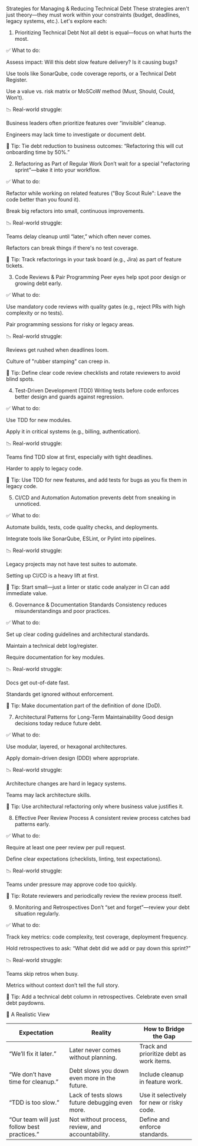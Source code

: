 Strategies for Managing & Reducing Technical Debt
These strategies aren't just theory—they must work within your constraints (budget, deadlines, legacy systems, etc.). Let's explore each:

1. Prioritizing Technical Debt
Not all debt is equal—focus on what hurts the most.

✅ What to do:

Assess impact: Will this debt slow feature delivery? Is it causing bugs?

Use tools like SonarQube, code coverage reports, or a Technical Debt Register.

Use a value vs. risk matrix or MoSCoW method (Must, Should, Could, Won’t).

📉 Real-world struggle:

Business leaders often prioritize features over “invisible” cleanup.

Engineers may lack time to investigate or document debt.

🧠 Tip: Tie debt reduction to business outcomes: “Refactoring this will cut onboarding time by 50%.”

2. Refactoring as Part of Regular Work
Don’t wait for a special "refactoring sprint"—bake it into your workflow.

✅ What to do:

Refactor while working on related features ("Boy Scout Rule": Leave the code better than you found it).

Break big refactors into small, continuous improvements.

📉 Real-world struggle:

Teams delay cleanup until “later,” which often never comes.

Refactors can break things if there's no test coverage.

🧠 Tip: Track refactorings in your task board (e.g., Jira) as part of feature tickets.

3. Code Reviews & Pair Programming
Peer eyes help spot poor design or growing debt early.

✅ What to do:

Use mandatory code reviews with quality gates (e.g., reject PRs with high complexity or no tests).

Pair programming sessions for risky or legacy areas.

📉 Real-world struggle:

Reviews get rushed when deadlines loom.

Culture of "rubber stamping" can creep in.

🧠 Tip: Define clear code review checklists and rotate reviewers to avoid blind spots.

4. Test-Driven Development (TDD)
Writing tests before code enforces better design and guards against regression.

✅ What to do:

Use TDD for new modules.

Apply it in critical systems (e.g., billing, authentication).

📉 Real-world struggle:

Teams find TDD slow at first, especially with tight deadlines.

Harder to apply to legacy code.

🧠 Tip: Use TDD for new features, and add tests for bugs as you fix them in legacy code.

5. CI/CD and Automation
Automation prevents debt from sneaking in unnoticed.

✅ What to do:

Automate builds, tests, code quality checks, and deployments.

Integrate tools like SonarQube, ESLint, or Pylint into pipelines.

📉 Real-world struggle:

Legacy projects may not have test suites to automate.

Setting up CI/CD is a heavy lift at first.

🧠 Tip: Start small—just a linter or static code analyzer in CI can add immediate value.

6. Governance & Documentation Standards
Consistency reduces misunderstandings and poor practices.

✅ What to do:

Set up clear coding guidelines and architectural standards.

Maintain a technical debt log/register.

Require documentation for key modules.

📉 Real-world struggle:

Docs get out-of-date fast.

Standards get ignored without enforcement.

🧠 Tip: Make documentation part of the definition of done (DoD).

7. Architectural Patterns for Long-Term Maintainability
Good design decisions today reduce future debt.

✅ What to do:

Use modular, layered, or hexagonal architectures.

Apply domain-driven design (DDD) where appropriate.

📉 Real-world struggle:

Architecture changes are hard in legacy systems.

Teams may lack architecture skills.

🧠 Tip: Use architectural refactoring only where business value justifies it.

8. Effective Peer Review Process
A consistent review process catches bad patterns early.

✅ What to do:

Require at least one peer review per pull request.

Define clear expectations (checklists, linting, test expectations).

📉 Real-world struggle:

Teams under pressure may approve code too quickly.

🧠 Tip: Rotate reviewers and periodically review the review process itself.

9. Monitoring and Retrospectives
Don’t “set and forget”—review your debt situation regularly.

✅ What to do:

Track key metrics: code complexity, test coverage, deployment frequency.

Hold retrospectives to ask: “What debt did we add or pay down this sprint?”

📉 Real-world struggle:

Teams skip retros when busy.

Metrics without context don’t tell the full story.

🧠 Tip: Add a technical debt column in retrospectives. Celebrate even small debt paydowns.

🎯 A Realistic View

| Expectation                                 | Reality                                          | How to Bridge the Gap                     |
| ------------------------------------------- | ------------------------------------------------ | ----------------------------------------- |
| “We’ll fix it later.”                       | Later never comes without planning.              | Track and prioritize debt as work items.  |
| “We don’t have time for cleanup.”           | Debt slows you down even more in the future.     | Include cleanup in feature work.          |
| “TDD is too slow.”                          | Lack of tests slows future debugging even more.  | Use it selectively for new or risky code. |
| “Our team will just follow best practices.” | Not without process, review, and accountability. | Define and enforce standards.             |
